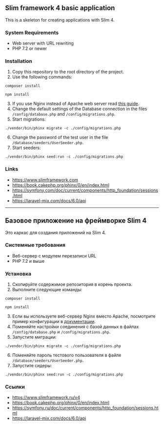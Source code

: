 ## Slim framework 4 basic application
This is a skeleton for creating applications with Slim 4.

### System Requirements
- Web server with URL rewriting
- PHP 7.2 or newer

### Installation
1. Copy this repository to the root directory of the project.
2. Use the following commands:
```
composer install
```

```
npm install
```
3. If you use Nginx instead of Apache web server read [this guide](https://www.slimframework.com/docs/v4/start/web-servers.html#nginx-configuration).
4. Change the default settings of the Database connection in the files `/config/database.php` and `/config/migrations.php`.
5. Start migrations:
```
./vendor/bin/phinx migrate -c ./config/migrations.php
```
6. Change the password of the test user in the file `/database/seeders/UserSeeder.php`.
7. Start seeders:
```
./vendor/bin/phinx seed:run -c ./config/migrations.php
```

### Links
- https://www.slimframework.com
- https://book.cakephp.org/phinx/0/en/index.html
- https://symfony.com/doc/current/components/http_foundation/sessions.html
- https://laravel-mix.com/docs/6.0/api

____

## Базовое приложение на фреймворке Slim 4
Это каркас для создания приложений на Slim 4.

### Системные требования
- Веб-сервер с модулем перезаписи URL
- PHP 7.2 и выше

### Установка
1. Скопируйте содержимое репозитория в корень проекта.
2. Выполните следующие команды:
```
composer install
```

```
npm install
```
3. Если вы используете веб-сервер Nginx вместо Apache, посмотрите пример конфигурации в [документации](https://www.slimframework.com/docs/v4/start/web-servers.html#nginx-configuration).
4. Поменяйте настройки соединения с базой данных в файлах `/config/database.php` и `/config/migrations.php`.
5. Запустите миграции:
```
./vendor/bin/phinx migrate -c ./config/migrations.php
```
6. Поменяйте пароль тестового пользователя в файле `/database/seeders/UserSeeder.php`.
7. Запустите сидеры:
```
./vendor/bin/phinx seed:run -c ./config/migrations.php
```

### Ссылки
- https://www.slimframework.ru/v4
- https://book.cakephp.org/phinx/0/en/index.html
- https://symfony.ru/doc/current/components/http_foundation/sessions.html
- https://laravel-mix.com/docs/6.0/api
